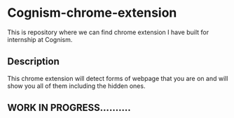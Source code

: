 # Cognism-chrome-extension
This is repository where we can find chrome extension I have built for internship at Cognism.

## Description
This chrome extension will detect forms of webpage that you are on and will show you all of them including the hidden ones.

## WORK IN PROGRESS..........
